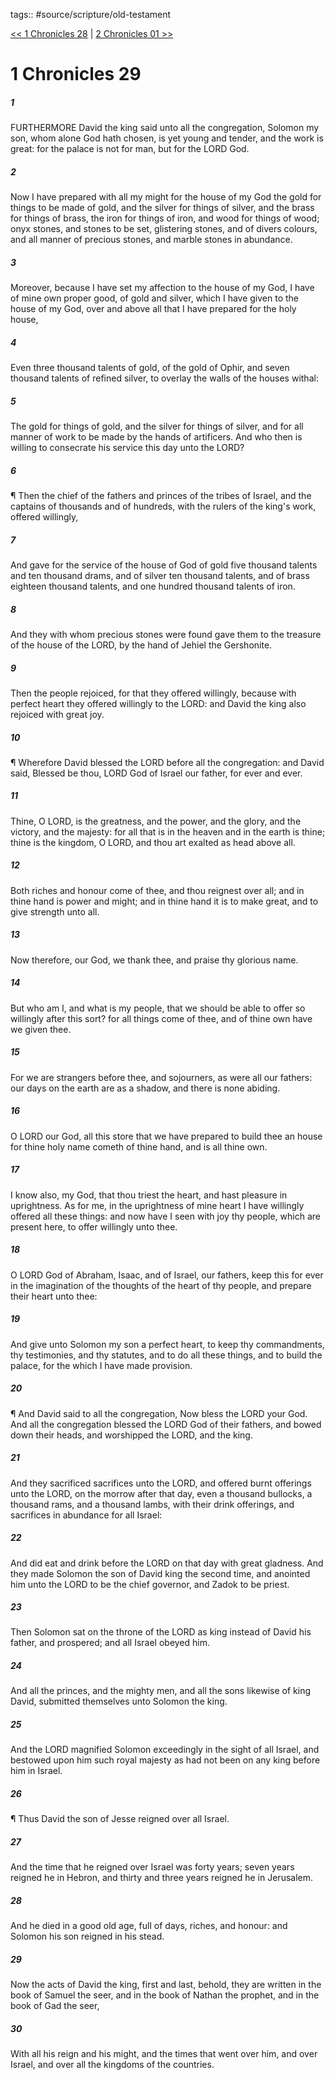 tags:: #source/scripture/old-testament

[<< 1 Chronicles 28](old-testament/13_1_Chronicles/1_Chronicles_28.md) | [2 Chronicles 01 >>](old-testament/14_2_Chronicles/2_Chronicles_01.md)

# 1 Chronicles 29

##### 1

FURTHERMORE David the king said unto all the congregation, Solomon my son, whom alone God hath chosen, is yet young and tender, and the work is great: for the palace is not for man, but for the LORD God.

##### 2

Now I have prepared with all my might for the house of my God the gold for things to be made of gold, and the silver for things of silver, and the brass for things of brass, the iron for things of iron, and wood for things of wood; onyx stones, and stones to be set, glistering stones, and of divers colours, and all manner of precious stones, and marble stones in abundance.

##### 3

Moreover, because I have set my affection to the house of my God, I have of mine own proper good, of gold and silver, which I have given to the house of my God, over and above all that I have prepared for the holy house,

##### 4

Even three thousand talents of gold, of the gold of Ophir, and seven thousand talents of refined silver, to overlay the walls of the houses withal:

##### 5

The gold for things of gold, and the silver for things of silver, and for all manner of work to be made by the hands of artificers. And who then is willing to consecrate his service this day unto the LORD?

##### 6

¶ Then the chief of the fathers and princes of the tribes of Israel, and the captains of thousands and of hundreds, with the rulers of the king's work, offered willingly,

##### 7

And gave for the service of the house of God of gold five thousand talents and ten thousand drams, and of silver ten thousand talents, and of brass eighteen thousand talents, and one hundred thousand talents of iron.

##### 8

And they with whom precious stones were found gave them to the treasure of the house of the LORD, by the hand of Jehiel the Gershonite.

##### 9

Then the people rejoiced, for that they offered willingly, because with perfect heart they offered willingly to the LORD: and David the king also rejoiced with great joy.

##### 10

¶ Wherefore David blessed the LORD before all the congregation: and David said, Blessed be thou, LORD God of Israel our father, for ever and ever.

##### 11

Thine, O LORD, is the greatness, and the power, and the glory, and the victory, and the majesty: for all that is in the heaven and in the earth is thine; thine is the kingdom, O LORD, and thou art exalted as head above all.

##### 12

Both riches and honour come of thee, and thou reignest over all; and in thine hand is power and might; and in thine hand it is to make great, and to give strength unto all.

##### 13

Now therefore, our God, we thank thee, and praise thy glorious name.

##### 14

But who am I, and what is my people, that we should be able to offer so willingly after this sort? for all things come of thee, and of thine own have we given thee.

##### 15

For we are strangers before thee, and sojourners, as were all our fathers: our days on the earth are as a shadow, and there is none abiding.

##### 16

O LORD our God, all this store that we have prepared to build thee an house for thine holy name cometh of thine hand, and is all thine own.

##### 17

I know also, my God, that thou triest the heart, and hast pleasure in uprightness. As for me, in the uprightness of mine heart I have willingly offered all these things: and now have I seen with joy thy people, which are present here, to offer willingly unto thee.

##### 18

O LORD God of Abraham, Isaac, and of Israel, our fathers, keep this for ever in the imagination of the thoughts of the heart of thy people, and prepare their heart unto thee:

##### 19

And give unto Solomon my son a perfect heart, to keep thy commandments, thy testimonies, and thy statutes, and to do all these things, and to build the palace, for the which I have made provision.

##### 20

¶ And David said to all the congregation, Now bless the LORD your God. And all the congregation blessed the LORD God of their fathers, and bowed down their heads, and worshipped the LORD, and the king.

##### 21

And they sacrificed sacrifices unto the LORD, and offered burnt offerings unto the LORD, on the morrow after that day, even a thousand bullocks, a thousand rams, and a thousand lambs, with their drink offerings, and sacrifices in abundance for all Israel:

##### 22

And did eat and drink before the LORD on that day with great gladness. And they made Solomon the son of David king the second time, and anointed him unto the LORD to be the chief governor, and Zadok to be priest.

##### 23

Then Solomon sat on the throne of the LORD as king instead of David his father, and prospered; and all Israel obeyed him.

##### 24

And all the princes, and the mighty men, and all the sons likewise of king David, submitted themselves unto Solomon the king.

##### 25

And the LORD magnified Solomon exceedingly in the sight of all Israel, and bestowed upon him such royal majesty as had not been on any king before him in Israel.

##### 26

¶ Thus David the son of Jesse reigned over all Israel.

##### 27

And the time that he reigned over Israel was forty years; seven years reigned he in Hebron, and thirty and three years reigned he in Jerusalem.

##### 28

And he died in a good old age, full of days, riches, and honour: and Solomon his son reigned in his stead.

##### 29

Now the acts of David the king, first and last, behold, they are written in the book of Samuel the seer, and in the book of Nathan the prophet, and in the book of Gad the seer,

##### 30

With all his reign and his might, and the times that went over him, and over Israel, and over all the kingdoms of the countries.
